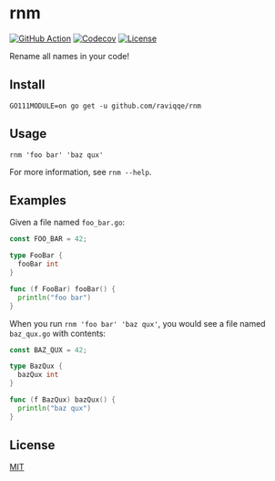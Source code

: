 # rnm

[![GitHub Action](https://img.shields.io/github/workflow/status/raviqqe/rnm/test?style=flat-square)](https://github.com/raviqqe/rnm/actions)
[![Codecov](https://img.shields.io/codecov/c/github/raviqqe/rnm.svg?style=flat-square)](https://codecov.io/gh/raviqqe/rnm)
[![License](https://img.shields.io/github/license/raviqqe/rnm.svg?style=flat-square)](LICENSE)

Rename all names in your code!

## Install

```
GO111MODULE=on go get -u github.com/raviqqe/rnm
```

## Usage

```
rnm 'foo bar' 'baz qux'
```

For more information, see `rnm --help`.

## Examples

Given a file named `foo_bar.go`:

```go
const FOO_BAR = 42;

type FooBar {
  fooBar int
}

func (f FooBar) fooBar() {
  println("foo bar")
}
```

When you run `rnm 'foo bar' 'baz qux'`, you would see a file named `baz_qux.go` with contents:

```go
const BAZ_QUX = 42;

type BazQux {
  bazQux int
}

func (f BazQux) bazQux() {
  println("baz qux")
}
```

## License

[MIT](LICENSE)
